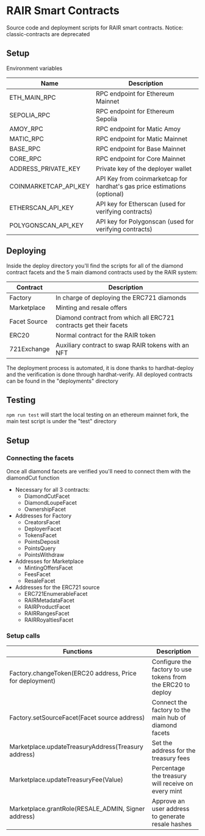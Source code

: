 # RAIR Smart Contracts
Source code and deployment scripts for RAIR smart contracts.
Notice: classic-contracts are deprecated

## Setup
Environment variables  

| Name | Description |
| --- | --- | 
| ETH_MAIN_RPC | RPC endpoint for Ethereum Mainnet |
| SEPOLIA_RPC | RPC endpoint for Ethereum Sepolia | 
| AMOY_RPC | RPC endpoint for Matic Amoy |
| MATIC_RPC | RPC endpoint for Matic Mainnet |
| BASE_RPC | RPC endpoint for Base Mainnet |
| CORE_RPC | RPC endpoint for Core Mainnet |
| ADDRESS_PRIVATE_KEY | Private key of the deployer wallet |
| COINMARKETCAP_API_KEY | API Key from coinmarketcap for hardhat's gas price estimations (optional) |
| ETHERSCAN_API_KEY | API key for Etherscan (used for verifying contracts) |
| POLYGONSCAN_API_KEY | API key for Polygonscan (used for verifying contracts) |

## Deploying
Inside the deploy directory you'll find the scripts for all of the diamond contract facets and the 5 main diamond contracts used by the RAIR system:  

| Contract | Description |
| --- | --- |
| Factory | In charge of deploying the ERC721 diamonds |
| Marketplace | Minting and resale offers |
| Facet Source | Diamond contract from which all ERC721 contracts get their facets |
| ERC20 | Normal contract for the RAIR token |
| 721Exchange | Auxiliary contract to swap RAIR tokens with an NFT |

The deployment process is automated, it is done thanks to hardhat-deploy and the verification is done through hardhat-verify.  All deployed contracts can be found in the "deployments" directory

## Testing
```npm run test``` will start the local testing on an ethereum mainnet fork, the main test script is under the "test" directory

## Setup
### Connecting the facets
Once all diamond facets are verified you'll need to connect them with the diamondCut function
* Necessary for all 3 contracts:
    * DiamondCutFacet
    * DiamondLoupeFacet
    * OwnershipFacet
* Addresses for Factory
    * CreatorsFacet
	* DeployerFacet
	* TokensFacet
    * PointsDeposit
	* PointsQuery
	* PointsWithdraw
* Addresses for Marketplace
    * MintingOffersFacet
    * FeesFacet
    * ResaleFacet
* Addresses for the ERC721 source
    * ERC721EnumerableFacet
    * RAIRMetadataFacet
    * RAIRProductFacet
    * RAIRRangesFacet
    * RAIRRoyaltiesFacet

### Setup calls
| Functions | Description |
| --- | --- | 
| Factory.changeToken(ERC20 address, Price for deployment) | Configure the factory to use tokens from the ERC20 to deploy |
| Factory.setSourceFacet(Facet source address) | Connect the factory to the main hub of diamond facets |
| Marketplace.updateTreasuryAddress(Treasury address) | Set the address for the treasury fees |
| Marketplace.updateTreasuryFee(Value) | Percentage the treasury will receive on every mint  |
| Marketplace.grantRole(RESALE_ADMIN, Signer address) | Approve an user address to generate resale hashes |